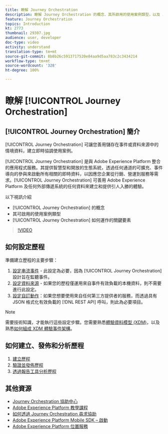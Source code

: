 ```yaml
---
title: 瞭解 Journey Orchestration
description: 瞭解 Journey Orchestration 的概念、其所啟用的使用案例類型，以及 Journey Orchestration 運作方式的關鍵要素。
feature: Journey Orchestration
topics: Introduction
kt: 2773
thumbnail: 29307.jpg
audience: user, developer
doc-type: video
activity: understand
translation-type: tm+mt
source-git-commit: 8b8b26c5913717520e84aa9d5aa783c2c3434214
workflow-type: tm+mt
source-wordcount: '328'
ht-degree: 100%

---
```



# 瞭解 [!UICONTROL Journey Orchestration]

## [!UICONTROL Journey Orchestration] 簡介

[!UICONTROL Journey Orchestration] 可讓您善用儲存在事件或資料來源中的情境資料，建立即時協調使用案例。

[!UICONTROL Journey Orchestration] 是與 Adobe Experience Platform 整合的應用程式服務。其提供智慧型和開放的生態系統，透過任何通道的可擴充、事件導向的參與來啟動所有相關的即時資料，以因應您企業從行銷、營運到服務等需求。[!UICONTROL Journey Orchestration] 可善用 Adobe Experience Platform 及任何外部傳遞系統的任何資料來建立和提供引人入勝的體驗。

以下視訊介紹

* [!UICONTROL Journey Orchestration] 的概念
* 其可啟用的使用案例類型
* [!UICONTROL Journey Orchestration] 如何運作的關鍵要素

>[!VIDEO](https://video.tv.adobe.com/v/29307?quality=12)

## 如何設定歷程

準備建立歷程的主要步驟：

1. [設定串流事件](/help/configuring-journey-orchestration/configure-streaming-events.md) - 此設定為必要，因為 [!UICONTROL Journey Orchestration] 設計旨在監聽事件。
1. [設定資料來源](/help/configuring-journey-orchestration/configure-data-sources.md) - 如果您的歷程僅運用來自事件有效負載的本機資料，則不需要進行此設定。
1. [設定自訂動作](/help/configuring-journey-orchestration/configure-actions.md)：如果您想要使用來自任何第三方提供者的服務，而透過具有 JSON 格式化有效負載的 [!DNL REST API] 呼叫，則此為必要項目。

>[!NOTE]
>
>需要技術知識，才能執行這些設定步驟。您需要熟悉[體驗資料模型 (XDM)](https://docs.adobe.com/content/help/en/platform-learn/tutorials/schemas/understanding-the-xdm-system-and-experience-data-model.html)，以及熟悉[如何組成 XDM 體驗事件架構](https://docs.adobe.com/content/help/en/platform-learn/tutorials/schemas/create-your-first-schema-with-out-of-the-box-components.html)。

## 如何建立、發佈和分析歷程

1. [建立歷程](/help/building-a-journey/creating-a-journey.md)
1. [驗證並發佈歷程](/help/validate-and-publish-a-journey.md)
1. [透過報告工具分析歷程](/help/analyze-a-journey-via-reporting-tools.md)

## 其他資源

* [Journey Orchestration 協助中心](https://docs.adobe.com/content/help/zh-Hant/journeys/using/journey-orchestration-home.html)
* [Adobe Experience Platform 教學課程](https://docs.adobe.com/content/help/en/platform-learn/tutorials/overview.html)
* [如何透過 Journey Orchestration 尋求協助](/help/understanding-journey-orchestration.md)
* [Adobe Experience Platform Mobile SDK – 啟動](https://docs.adobe.com/content/help/en/core-services-learn/tutorials/launch-mobile/understanding-the-mobile-sdks.html)
* [Adobe Experience Platform 位置服務](https://docs.adobe.com/content/help/zh-Hant/places/using/home.html)
